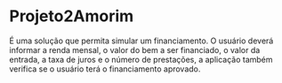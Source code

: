 # Projeto2Amorim

É uma solução que permita simular um financiamento. O usuário deverá informar a renda mensal, o valor do bem a ser financiado, o valor da entrada, a taxa de juros e 
o número de prestações, a aplicação também verifica se o usuário terá o financiamento aprovado.
